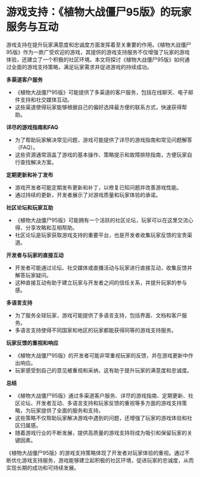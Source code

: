 # 游戏支持：《植物大战僵尸95版》的玩家服务与互动

游戏支持在提升玩家满意度和忠诚度方面发挥着至关重要的作用。《植物大战僵尸95版》作为一款广受欢迎的游戏，其提供的游戏支持服务不仅增强了玩家的游戏体验，还建立了一个积极的社区环境。本文将探讨《植物大战僵尸95版》如何通过全面的游戏支持策略，满足玩家需求并促进游戏的持续成功。

**多渠道客户服务**
- 《植物大战僵尸95版》可能提供了多渠道的客户服务，包括在线聊天、电子邮件支持和社交媒体互动。
- 这些渠道使得玩家能够根据自己的偏好选择最方便的联系方式，快速获得帮助。

**详尽的游戏指南和FAQ**
- 为了帮助玩家解决常见问题，游戏可能提供了详尽的游戏指南和常见问题解答（FAQ）。
- 这些资源通常涵盖了游戏的基本操作、策略提示和故障排除指南，方便玩家自行查找解决方案。

**定期更新和补丁发布**
- 游戏开发者可能定期发布更新和补丁，以修复已知问题并改善游戏性能。
- 通过持续的更新，开发者展示了对游戏质量和玩家体验的承诺。

**社区论坛和玩家互助**
- 《植物大战僵尸95版》可能拥有一个活跃的社区论坛，玩家可以在这里交流心得、分享攻略和互相帮助。
- 社区论坛是玩家获取游戏支持的重要平台，也是开发者收集玩家反馈的宝贵渠道。

**开发者与玩家的直接互动**
- 开发者可能通过论坛、社交媒体或直播活动与玩家进行直接互动，收集反馈并解答玩家疑问。
- 这种直接互动有助于建立玩家与开发者之间的信任关系，并提升玩家的参与感。

**多语言支持**
- 为了服务全球玩家，游戏可能提供了多语言支持，包括界面、文档和客户服务。
- 多语言支持使得不同国家和地区的玩家都能获得同等的游戏支持服务。

**玩家反馈的重视和响应**
- 《植物大战僵尸95版》的开发者可能非常重视玩家的反馈，并在游戏更新中作出响应。
- 玩家感受到自己的意见被重视和采纳，这有助于提升玩家的满意度和忠诚度。

**总结**
- 《植物大战僵尸95版》通过多渠道客户服务、详尽的游戏指南、定期更新、社区论坛、开发者互动、多语言支持和玩家反馈的重视等多方面的游戏支持策略，为玩家提供了全面的服务和支持。
- 这些策略不仅帮助玩家解决游戏中遇到的问题，还增强了玩家的游戏体验和社区归属感。
- 随着游戏行业的不断发展，提供高质量的游戏支持将成为吸引和保留玩家的关键因素。

《植物大战僵尸95版》的游戏支持策略体现了开发者对玩家体验的重视。通过不断优化游戏支持服务，游戏能够建立起积极的社区环境，促进玩家的忠诚度，从而实现长期的成功和可持续发展。